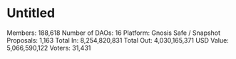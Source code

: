 # Untitled

Members: 188,618
Number of DAOs: 16
Platform: Gnosis Safe / Snapshot
Proposals: 1,163
Total In: 8,254,820,831
Total Out: 4,030,165,371
USD Value: 5,066,590,122
Voters: 31,431